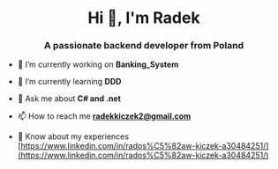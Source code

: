 <h1 align="center">Hi 👋, I'm Radek</h1>
<h3 align="center">A passionate backend developer from Poland</h3>

- 🔭 I’m currently working on **Banking_System**

- 🌱 I’m currently learning **DDD**

- 💬 Ask me about **C# and .net**

- 📫 How to reach me **radekkiczek2@gmail.com**

- 📄 Know about my experiences [https://www.linkedin.com/in/rados%C5%82aw-kiczek-a30484251/](https://www.linkedin.com/in/rados%C5%82aw-kiczek-a30484251/)
